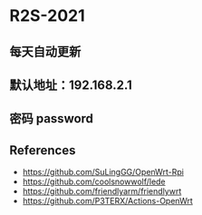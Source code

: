# R2S-2021
## 每天自动更新 
## 默认地址：192.168.2.1
## 密码 password
## References
* https://github.com/SuLingGG/OpenWrt-Rpi
* https://github.com/coolsnowwolf/lede
* https://github.com/friendlyarm/friendlywrt
* https://github.com/P3TERX/Actions-OpenWrt
